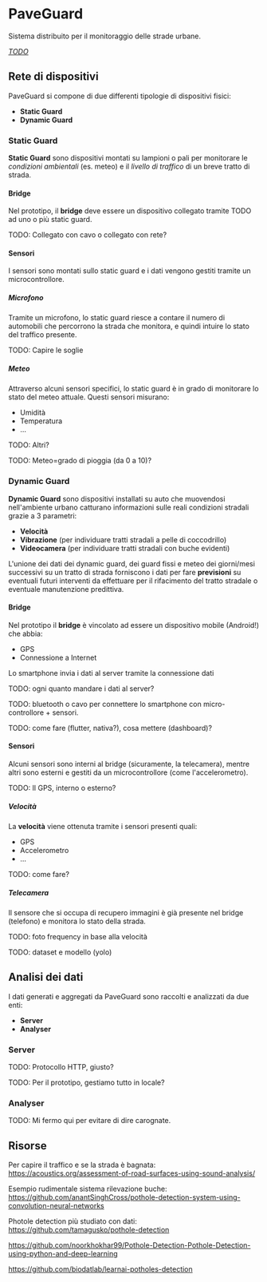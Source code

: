 # PaveGuard

Sistema distribuito per il monitoraggio delle strade urbane.

[*TODO*](TODO.md)

## Rete di dispositivi

PaveGuard si compone di due differenti tipologie di dispositivi fisici:

- **Static Guard**
- **Dynamic Guard**



### Static Guard 

**Static Guard** sono dispositivi montati su lampioni o pali per monitorare le *condizioni ambientali* 
(es. meteo) e il *livello di traffico* di un breve tratto di strada.

#### Bridge
Nel prototipo, il **bridge** deve essere un dispositivo collegato tramite TODO ad uno o più static guard.

TODO: Collegato con cavo o collegato con rete?

#### Sensori

I sensori sono montati sullo static guard e i dati vengono gestiti tramite un microcontrollore.

##### Microfono

Tramite un microfono, lo static guard riesce a contare il numero di automobili che percorrono la strada che monitora, e quindi intuire lo stato del traffico presente.

TODO: Capire le soglie

##### Meteo

Attraverso alcuni sensori specifici, lo static guard è in grado di monitorare lo stato del meteo attuale. Questi sensori misurano:

- Umidità
- Temperatura
- ...

TODO: Altri?

TODO: Meteo=grado di pioggia (da 0 a 10)?

### Dynamic Guard 

**Dynamic Guard** sono dispositivi installati su auto che muovendosi nell'ambiente urbano catturano informazioni sulle 
reali condizioni stradali grazie a 3 parametri:

- **Velocità**
- **Vibrazione** (per individuare tratti stradali a pelle di coccodrillo)
- **Videocamera** (per individuare tratti stradali con buche evidenti)

L'unione dei dati dei dynamic guard, dei guard fissi e meteo dei giorni/mesi successivi su un tratto di strada forniscono i dati per fare **previsioni** su eventuali futuri interventi da effettuare per il rifacimento del tratto stradale o eventuale manutenzione predittiva.

#### Bridge

Nel prototipo il **bridge** è vincolato ad essere un dispositivo mobile (Android!) che abbia:

- GPS
- Connessione a Internet

Lo smartphone invia i dati al server tramite la connessione dati

TODO: ogni quanto mandare i dati al server?

TODO: bluetooth o cavo per connettere lo smartphone con micro-controllore + sensori.  

TODO: come fare (flutter, nativa?), cosa mettere (dashboard)?


#### Sensori

Alcuni sensori sono interni al bridge (sicuramente, la telecamera), mentre altri sono esterni e gestiti da un microcontrollore (come l'accelerometro).

TODO: Il GPS, interno o esterno?

##### Velocità

La **velocità** viene ottenuta tramite i sensori presenti quali:

- GPS
- Accelerometro
- ...

TODO: come fare?


##### Telecamera

Il sensore che si occupa di recupero immagini è già presente nel bridge (telefono) e monitora lo stato della strada.

TODO: foto frequency in base alla velocità

TODO: dataset e modello (yolo)


## Analisi dei dati

I dati generati e aggregati da PaveGuard sono raccolti e analizzati da due enti:

- **Server**
- **Analyser**

### Server

TODO: Protocollo HTTP, giusto?

TODO: Per il prototipo, gestiamo tutto in locale?

### Analyser

TODO: Mi fermo qui per evitare di dire carognate.

## Risorse

Per capire il traffico e se la strada è bagnata: https://acoustics.org/assessment-of-road-surfaces-using-sound-analysis/

Esempio rudimentale sistema rilevazione buche: https://github.com/anantSinghCross/pothole-detection-system-using-convolution-neural-networks

Photole detection più studiato con dati: https://github.com/tamagusko/pothole-detection 

https://github.com/noorkhokhar99/Pothole-Detection-Pothole-Detection-using-python-and-deep-learning

https://github.com/biodatlab/learnai-potholes-detection